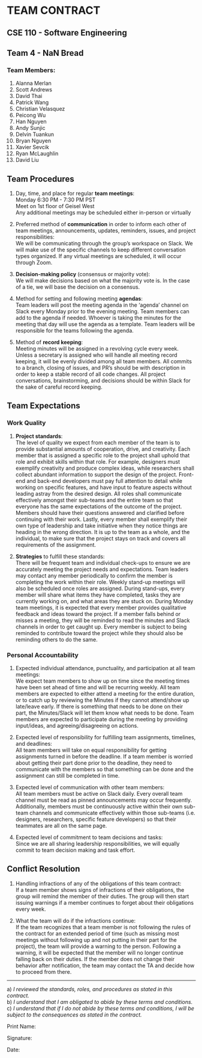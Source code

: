# TEAM CONTRACT
## CSE 110 - Software Engineering
## Team 4 - NaN Bread

### Team Members:
1. Alanna Merlan
2. Scott Andrews
3. David Thai
4. Patrick Wang
5. Christian Velasquez
6. Peicong Wu
7. Han Nguyen				
8. Andy Sunjic
9. Delvin Tuankun
10. Bryan Nguyen
11. Xavier Sevcik
12. Ryan McLaughlin
13. David Liu

## Team Procedures
1. Day, time, and place for regular **team meetings**:<br/>
Monday 6:30 PM - 7:30 PM PST<br/>
Meet on 1st floor of Geisel West<br/>
Any additional meetings may be scheduled either in-person or virtually 

1. Preferred method of **communication** in order to inform each other of team meetings, announcements, updates, reminders, issues, and project responsibilities: <br/>
We will be communicating through the group’s workspace on Slack. We will make use of the specific channels to keep different conversation types organized. If any virtual meetings are scheduled, it will occur through Zoom.

3. **Decision-making policy** (consensus or majority vote): <br/>
We will make decisions based on what the majority vote is. In the case of a tie, we will base the decision on a consensus.

4. Method for setting and following meeting **agendas**: <br/>
Team leaders will post the meeting agenda in the ‘agenda’ channel on Slack every Monday prior to the evening meeting. Team members can add to the agenda if needed. Whoever is taking the minutes for the meeting that day will use the agenda as a template. Team leaders will be responsible for the teams following the agenda.

5. Method of **record keeping**: <br/>
Meeting minutes will be assigned in a revolving cycle every week. Unless a secretary is assigned who will handle all meeting record keeping, it will be evenly divided among all team members. 
All commits to a branch, closing of issues, and PR’s should be with description in order to keep a stable record of all code changes. 
All project conversations, brainstorming, and decisions should be within Slack for the sake of careful record keeping. 

## Team Expectations

### Work Quality
1. **Project standards**: <br/>
The level of quality we expect from each member of the team is to provide substantial amounts of cooperation, drive, and creativity. Each member that is assigned a specific role to the project shall uphold that role and exhibit skills within that role. For example, designers must exemplify creativity and produce complex ideas, while researchers shall collect abundant information to support the design of the project. Front-end and back-end developers must pay full attention to detail while working on specific features, and have input to feature aspects without leading astray from the desired design. All roles shall communicate effectively amongst their sub-teams and the entire team so that everyone has the same expectations of the outcome of the project. Members should have their questions answered and clarified before continuing with their work. Lastly, every member shall exemplify their own type of leadership and take initiative when they notice things are heading in the wrong direction. It is up to the team as a whole, and the individual, to make sure that the project stays on track and covers all requirements of the assignment.

2. **Strategies** to fulfill these standards: <br/>
There will be frequent team and individual check-ups to ensure we are accurately meeting the project needs and expectations. Team leaders may contact any member periodically to confirm the member is completing the work within their role. Weekly stand-up meetings will also be scheduled once roles are assigned. During stand-ups, every member will share what items they have completed, tasks they are currently working on, and what areas they are stuck on. During Monday team meetings, it is expected that every member provides qualitative feedback and ideas toward the project. If a member falls behind or misses a meeting, they will be reminded to read the minutes and Slack channels in order to get caught up. Every member is subject to being reminded to contribute toward the project while they should also be reminding others to do the same.

### Personal Accountability
1. Expected individual attendance, punctuality, and participation at all team meetings: <br/>
We expect team members to show up on time since the meeting times have been set ahead of time and will be recurring weekly. All team members are expected to either attend a meeting for the entire duration, or to catch up by reviewing the Minutes if they cannot attend/show up late/leave early. If there is something that needs to be done on their part, the Minutes/Slack will let them know what needs to be done. Team members are expected to participate during the meeting by providing input/ideas, and agreeing/disagreeing on actions.

2. Expected level of responsibility for fulfilling team assignments, timelines, and deadlines: <br/>
All team members will take on equal responsibility for getting assignments turned in before the deadline. If a team member is worried about getting their part done prior to the deadline, they need to communicate with the members so that something can be done and the assignment can still be completed in time. 

3. Expected level of communication with other team members: <br/>
All team members must be active on Slack daily. Every overall team channel must be read as pinned announcements may occur frequently. Additionally, members must be continuously active within their own sub-team channels and communicate effectively within those sub-teams (i.e. designers, researchers, specific feature developers) so that their teammates are all on the same page.

4.  Expected level of commitment to team decisions and tasks: <br/>
Since we are all sharing leadership responsibilities, we will equally commit to team decision making and task effort.

## Conflict Resolution
1. Handling infractions of any of the obligations of this team contract: <br/>
If a team member shows signs of infractions of their obligations, the group will remind the member of their duties. The group will then start issuing warnings if a member continues to forget about their obligations every week.

2. What the team will do if the infractions continue: <br/>
If the team recognizes that a team member is not following the rules of the contract for an extended period of time (such as missing most meetings without following up and not putting in their part for the project), the team will provide a warning to the person. Following a warning, it will be expected that the member will no longer continue falling back on their duties. If the member does not change their behavior after notification, the team may contact the TA and decide how to proceed from there. 


***************************************************************************

a) *I reviewed the standards, roles, and procedures as stated in this contract.* <br/>
b) *I understand that I am obligated to abide by these terms and conditions.* <br/>
c) *I understand that if I do not abide by these terms and conditions, I will be subject to the consequences as stated in the contract.* <br/>
 

Print Name: 

Signature:

Date:

